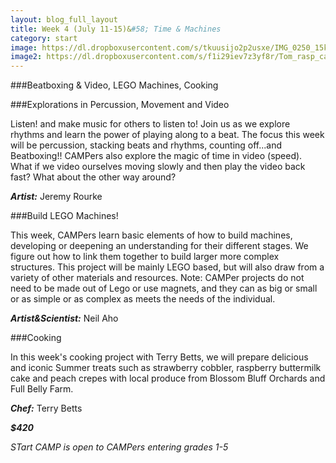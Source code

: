 ```yaml
---
layout: blog_full_layout
title: Week 4 (July 11-15)&#58; Time & Machines
category: start
image: https://dl.dropboxusercontent.com/s/tkuusijo2p2usxe/IMG_0250_15k.jpg?dl=0
image2: https://dl.dropboxusercontent.com/s/f1i29iev7z3yf8r/Tom_rasp_cake_10k.jpg?dl=0
---
```


###Beatboxing & Video, LEGO Machines, Cooking

###Explorations in Percussion, Movement and Video

Listen! and make music for others to listen to! Join us as we explore rhythms and learn the power of playing along to a beat. The focus this week will be percussion, stacking beats and rhythms, counting off...and Beatboxing!! CAMPers also explore the magic of time in video (speed). What if we video ourselves moving slowly and then play the video back fast? What about the other way around? 

**_Artist:_** Jeremy Rourke


###Build LEGO Machines!

This week, CAMPers learn basic elements of how to build machines, developing or deepening an understanding for their different stages. We figure out how to link them together to build larger more complex structures. This project will be mainly LEGO based, but will also draw from a variety of other materials and resources. Note: CAMPer projects do not need to be made out of Lego or use magnets, and they can as big or small or as simple or as complex as meets the needs of the individual. 

**_Artist&Scientist:_** Neil Aho


###Cooking

In this week's cooking project with Terry Betts, we will prepare delicious and iconic Summer treats such as strawberry cobbler, raspberry buttermilk cake and peach crepes with local produce from Blossom Bluff Orchards and Full Belly Farm. 

**_Chef:_** Terry Betts

**_$420_**

*STart CAMP is open to CAMPers entering grades 1-5*
